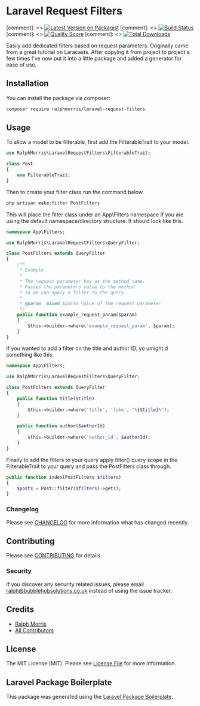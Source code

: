 # Laravel Request Filters

[comment]: <> [![Latest Version on Packagist](https://img.shields.io/packagist/v/ralphmorris/laravel-request-filters.svg?style=flat-square)](https://packagist.org/packages/ralphmorris/laravel-request-filters)
[comment]: <> [![Build Status](https://img.shields.io/travis/ralphmorris/laravel-request-filters/master.svg?style=flat-square)](https://travis-ci.org/ralphmorris/laravel-request-filters)
[comment]: <> [![Quality Score](https://img.shields.io/scrutinizer/g/ralphmorris/laravel-request-filters.svg?style=flat-square)](https://scrutinizer-ci.com/g/ralphmorris/laravel-request-filters)
[comment]: <> [![Total Downloads](https://img.shields.io/packagist/dt/ralphmorris/laravel-request-filters.svg?style=flat-square)](https://packagist.org/packages/ralphmorris/laravel-request-filters)

Easily add dedicated filters based on request parameters. Originally came from a great tutorial on Laracasts. After copying it from project to project a few times I've now put it into a little package and added a generator for ease of use.

## Installation

You can install the package via composer:

```bash
composer require ralphmorris/laravel-request-filters
```

## Usage

To allow a model to be filterable, first add the FilterableTrait to your model.

``` php
use RalphMorris\LaravelRequestFilters\FilterableTrait;

class Post
{
    use FilterableTrait;
}
```

Then to create your filter class run the command below.

```bash
php artisan make:filter PostFilters
```

This will place the filter class under an App\Filters namespace if you are using the default namespace/directory structure. It should look like this.

```php
namespace App\Filters;

use RalphMorris\LaravelRequestFilters\QueryFilter;

class PostFilters extends QueryFilter
{
	/**
	 * Example
	 * 
	 * The request parameter key as the method name.
	 * Passes the parameters value to the method 
	 * so we can apply a filter to the query.
	 * 
	 * @param  mixed $param Value of the request parameter
	 */
	public function example_request_param($param)
	{
        $this->builder->where('example_request_param', $param);
	}
}
```

If you wanted to add a filter on the title and author ID, yo umight d something like this.

```php
namespace App\Filters;

use RalphMorris\LaravelRequestFilters\QueryFilter;

class PostFilters extends QueryFilter
{
	public function title($title)
	{
        $this->builder->where('title', 'like', "%{$title}%");
	}

	public function author($authorId)
	{
        $this->builder->where('author_id', $authorId);
	}
}
```

Finally to add the filters to your query apply filter() query scope in the FilterableTrait to your query and pass the PostFilters class through. 

```php
public function index(PostFilters $filters)
{
    $posts = Post::filter($filters)->get();
}
```

### Changelog

Please see [CHANGELOG](CHANGELOG.md) for more information what has changed recently.

## Contributing

Please see [CONTRIBUTING](CONTRIBUTING.md) for details.

### Security

If you discover any security related issues, please email ralph@bubblehubsolutions.co.uk instead of using the issue tracker.

## Credits

- [Ralph Morris](https://github.com/ralphmorris)
- [All Contributors](../../contributors)

## License

The MIT License (MIT). Please see [License File](LICENSE.md) for more information.

## Laravel Package Boilerplate

This package was generated using the [Laravel Package Boilerplate](https://laravelpackageboilerplate.com).